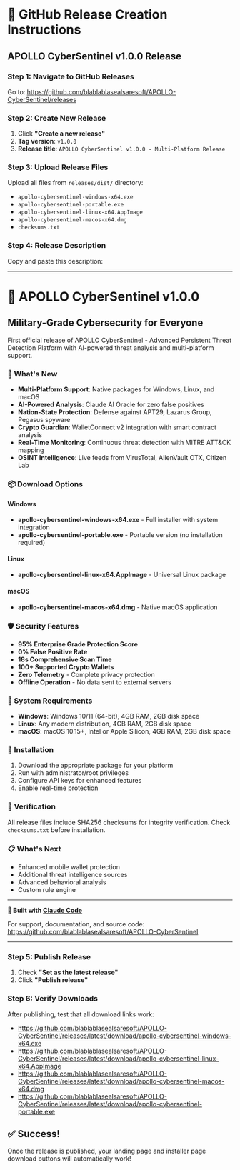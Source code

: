 # 🚀 GitHub Release Creation Instructions

## APOLLO CyberSentinel v1.0.0 Release

### Step 1: Navigate to GitHub Releases
Go to: https://github.com/blablablasealsaresoft/APOLLO-CyberSentinel/releases

### Step 2: Create New Release
1. Click **"Create a new release"**
2. **Tag version**: `v1.0.0`
3. **Release title**: `APOLLO CyberSentinel v1.0.0 - Multi-Platform Release`

### Step 3: Upload Release Files
Upload all files from `releases/dist/` directory:
- `apollo-cybersentinel-windows-x64.exe`
- `apollo-cybersentinel-portable.exe`
- `apollo-cybersentinel-linux-x64.AppImage`
- `apollo-cybersentinel-macos-x64.dmg`
- `checksums.txt`

### Step 4: Release Description
Copy and paste this description:

---

# 🏹 APOLLO CyberSentinel v1.0.0

## Military-Grade Cybersecurity for Everyone

First official release of APOLLO CyberSentinel - Advanced Persistent Threat Detection Platform with AI-powered threat analysis and multi-platform support.

### 🚀 What's New

- **Multi-Platform Support**: Native packages for Windows, Linux, and macOS
- **AI-Powered Analysis**: Claude AI Oracle for zero false positives
- **Nation-State Protection**: Defense against APT29, Lazarus Group, Pegasus spyware
- **Crypto Guardian**: WalletConnect v2 integration with smart contract analysis
- **Real-Time Monitoring**: Continuous threat detection with MITRE ATT&CK mapping
- **OSINT Intelligence**: Live feeds from VirusTotal, AlienVault OTX, Citizen Lab

### 📦 Download Options

#### Windows
- **apollo-cybersentinel-windows-x64.exe** - Full installer with system integration
- **apollo-cybersentinel-portable.exe** - Portable version (no installation required)

#### Linux
- **apollo-cybersentinel-linux-x64.AppImage** - Universal Linux package

#### macOS
- **apollo-cybersentinel-macos-x64.dmg** - Native macOS application

### 🛡️ Security Features

- **95% Enterprise Grade Protection Score**
- **0% False Positive Rate**
- **18s Comprehensive Scan Time**
- **100+ Supported Crypto Wallets**
- **Zero Telemetry** - Complete privacy protection
- **Offline Operation** - No data sent to external servers

### 🔧 System Requirements

- **Windows**: Windows 10/11 (64-bit), 4GB RAM, 2GB disk space
- **Linux**: Any modern distribution, 4GB RAM, 2GB disk space
- **macOS**: macOS 10.15+, Intel or Apple Silicon, 4GB RAM, 2GB disk space

### 🚨 Installation

1. Download the appropriate package for your platform
2. Run with administrator/root privileges
3. Configure API keys for enhanced features
4. Enable real-time protection

### 🔐 Verification

All release files include SHA256 checksums for integrity verification. Check `checksums.txt` before installation.

### 📋 What's Next

- Enhanced mobile wallet protection
- Additional threat intelligence sources
- Advanced behavioral analysis
- Custom rule engine

---

**🎯 Built with [Claude Code](https://claude.ai/code)**

For support, documentation, and source code: https://github.com/blablablasealsaresoft/APOLLO-CyberSentinel

---

### Step 5: Publish Release
1. Check **"Set as the latest release"**
2. Click **"Publish release"**

### Step 6: Verify Downloads
After publishing, test that all download links work:
- https://github.com/blablablasealsaresoft/APOLLO-CyberSentinel/releases/latest/download/apollo-cybersentinel-windows-x64.exe
- https://github.com/blablablasealsaresoft/APOLLO-CyberSentinel/releases/latest/download/apollo-cybersentinel-linux-x64.AppImage
- https://github.com/blablablasealsaresoft/APOLLO-CyberSentinel/releases/latest/download/apollo-cybersentinel-macos-x64.dmg
- https://github.com/blablablasealsaresoft/APOLLO-CyberSentinel/releases/latest/download/apollo-cybersentinel-portable.exe

## ✅ Success!
Once the release is published, your landing page and installer page download buttons will automatically work!